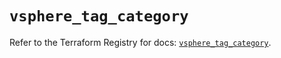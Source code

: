 # `vsphere_tag_category`

Refer to the Terraform Registry for docs: [`vsphere_tag_category`](https://registry.terraform.io/providers/hashicorp/vsphere/2.7.0/docs/resources/tag_category).
